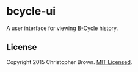 # bcycle-ui

A user interface for viewing [B-Cycle](https://www.bcycle.com/) history.


## License

Copyright 2015 Christopher Brown. [MIT Licensed](http://chbrown.github.io/licenses/MIT/#2015).
